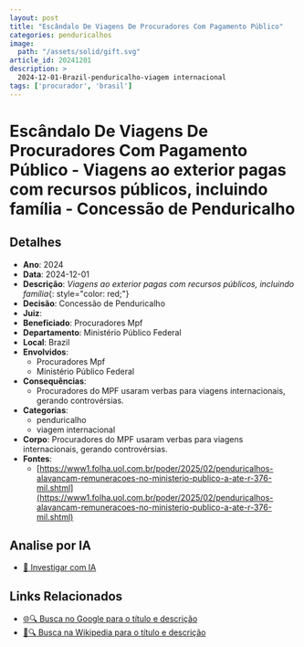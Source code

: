 ```yaml
---
layout: post
title: "Escândalo De Viagens De Procuradores Com Pagamento Público"
categories: penduricalhos 
image:
  path: "/assets/solid/gift.svg"
article_id: 20241201
description: >
  2024-12-01-Brazil-penduricalho-viagem internacional
tags: ['procurador', 'brasil']
---
```


# Escândalo De Viagens De Procuradores Com Pagamento Público - Viagens ao exterior pagas com recursos públicos, incluindo família - Concessão de Penduricalho

## Detalhes
- **Ano**: 2024
- **Data**: 2024-12-01
- **Descrição**: <i class="fas fa-plane"></i> *Viagens ao exterior pagas com recursos públicos, incluindo família*{: style="color: red;"}
- **Decisão**: Concessão de Penduricalho
- **Juiz**: 
- **Beneficiado**: Procuradores Mpf
- **Departamento**: Ministério Público Federal
- **Local**: Brazil
- **Envolvidos**:
  - Procuradores Mpf
  - Ministério Público Federal
- **Consequências**:
  - Procuradores do MPF usaram verbas para viagens internacionais, gerando controvérsias.
- **Categorias**:
  - penduricalho
  - viagem internacional
- **Corpo**: Procuradores do MPF usaram verbas para viagens internacionais, gerando controvérsias.
- **Fontes**:
  - [https://www1.folha.uol.com.br/poder/2025/02/penduricalhos-alavancam-remuneracoes-no-ministerio-publico-a-ate-r-376-mil.shtml](https://www1.folha.uol.com.br/poder/2025/02/penduricalhos-alavancam-remuneracoes-no-ministerio-publico-a-ate-r-376-mil.shtml)

## Analise por IA
- [🤖 Investigar com IA](https://www.perplexity.ai/search?q=%22penduricalhos%20judiciais%20Brasil%22%20Esc%C3%A2ndalo%20De%20Viagens%20De%20Procuradores%20Com%20Pagamento%20P%C3%BAblico%20Viagens%20ao%20exterior%20pagas%20com%20recursos%20p%C3%BAblicos%2C%20incluindo%20fam%C3%ADlia%20Brazil%202024-12-01%20%20Procuradores%20Mpf)

## Links Relacionados
- [🌐🔍 Busca no Google para o título e descrição](https://www.google.com/search?q=%22penduricalhos%20judiciais%20Brasil%22%20Esc%C3%A2ndalo%20De%20Viagens%20De%20Procuradores%20Com%20Pagamento%20P%C3%BAblico%20Viagens%20ao%20exterior%20pagas%20com%20recursos%20p%C3%BAblicos%2C%20incluindo%20fam%C3%ADlia%20Brazil%202024-12-01%20%20Procuradores%20Mpf)
- [📖🔍 Busca na Wikipedia para o título e descrição](https://pt.wikipedia.org/w/index.php?search=%22penduricalhos%20judiciais%20Brasil%22%20Esc%C3%A2ndalo%20De%20Viagens%20De%20Procuradores%20Com%20Pagamento%20P%C3%BAblico%20Viagens%20ao%20exterior%20pagas%20com%20recursos%20p%C3%BAblicos%2C%20incluindo%20fam%C3%ADlia%20Brazil%202024-12-01%20%20Procuradores%20Mpf)

